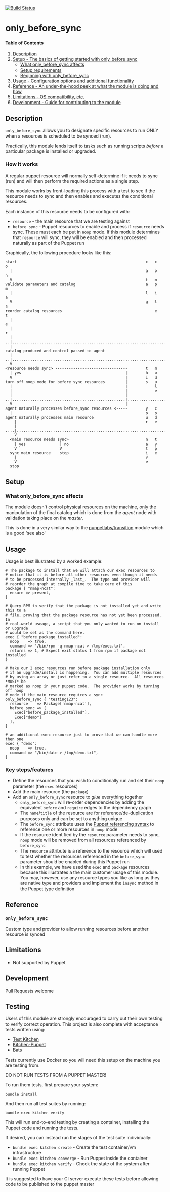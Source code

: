 [![Build Status](https://travis-ci.org/GeoffWilliams/puppet-only_before_sync.svg?branch=master)](https://travis-ci.org/GeoffWilliams/puppet-only_before_sync)
# only_before_sync

#### Table of Contents

1. [Description](#description)
1. [Setup - The basics of getting started with only_before_sync](#setup)
    * [What only_before_sync affects](#what-only_before_sync-affects)
    * [Setup requirements](#setup-requirements)
    * [Beginning with only_before_sync](#beginning-with-only_before_sync)
1. [Usage - Configuration options and additional functionality](#usage)
1. [Reference - An under-the-hood peek at what the module is doing and how](#reference)
1. [Limitations - OS compatibility, etc.](#limitations)
1. [Development - Guide for contributing to the module](#development)

## Description
`only_before_sync` allows you to designate specific resources to run ONLY when a resources is scheduled to be synced (run).

Practically, this module lends itself to tasks such as running scripts _before_ a particular package is installed or upgraded.

### How it works
A regular puppet resource will normally self-determine if it needs to sync (run) and will then perform the required actions as a single step.

This module works by front-loading this process with a test to see if the resource needs to sync and then enables and executes the conditional resources.

Each instance of this resource needs to be configured with:
* `resource` - the main resource that we are testing against
* `before_sync` - Puppet resources to enable and process if `resource` needs sync.  These must each be put in `noop` mode.  If this module determines that `resource` will sync, they will be enabled and then processed naturally as part of the Puppet run

Graphically, the following procedure looks like this:

```
start                                                         c   c   o
  |                                                           a   o   n
  V                                                           t   m
validate parameters and catalog                               a   p   m
  |                                                           l   i   a
  V                                                           g   l   s
reorder catalog resources                                         e   t
  |                                                                   e
  |                                                                   r
  |
..|.............................................................................
  |
catalog produced and control passed to agent
  |
..|.............................................................................
  V
<resource needs sync> --------------------------------        t   m
  | yes                                              |        h   o
  V                                                  |        i   d
turn off noop mode for before_sync resources         |        s   u
  |                                                  |            l
  |                                                  |            e
  |                                                  |
..|..................................................|..........................
  V                                                  |      
agent naturally processes before_sync resources <-----        y   c
  |                                                           o   o
agent naturally processes main resource                       u   d
    |                                                         r   e
    |
....|...........................................................................
    V                                                           
  <main resource needs sync>                                  n   t
    | yes               | no                                  a   y
    V                   V                                     t   p
  sync main resource    stop                                  i   e
    |                                                         v
    V                                                         e  
  stop

```

## Setup

### What only_before_sync affects
The module doesn't control physical resources on the machine, only the
manipulation of the final catalog which is done from the _agent_ node with
validation taking place on the _master_.

This is done in a very similar way to the [puppetlabs/transition](https://forge.puppet.com/puppetlabs/transition) module
which is a good 'see also'

## Usage
Usage is best illustrated by a worked example:

```puppet
# The package to install that we will attach our exec resources to
# notice that it is before all other resources even though it needs
# to be processed internally _last_.  The type and provider will
# reorder the graph at compile time to take care of this
package { "nmap-ncat":
  ensure => present,
}

# Query RPM to verify that the package is not installed yet and write this to a
# file, proving that the package resource has not yet been processed.  In
# real-world useage, a script that you only wanted to run on install or upgrade
# would be set as the command here.
exec { "before_package_installed":
  noop    => true,
  command => '/bin/rpm -q nmap-ncat > /tmp/exec.txt',
  returns => 1, # Expect exit status 1 from rpm if package not installed
}

# Make our 2 exec resources run before package installation only
# if an upgrade/install is happening.  You can add multiple resources
# by using an array or just refer to a single resource.  All resources *MUST* be
# marked as noop in your puppet code.  The provider works by turning off noop
# mode if the main resource requires a sync
only_before_sync { "testing123":
  resource    => Package['nmap-ncat'],
  before_sync => [
    Exec["before_package_installed"],
    Exec["demo"]
  ],
}

# an additional exec resource just to prove that we can handle more then one
exec { "demo":
  noop    => true,
  command => "/bin/date > /tmp/demo.txt",
}
```

### Key steps/features
* Define the resources that you wish to conditionally run and set their `noop`
  parameter (the `exec` resources)
* Add the main resource (the `package`)
* Add an `only_before_sync` resource to _glue_ everything together
  * `only_before_sync` will re-order dependencies by adding the equivalent
    `before` and `require` edges to the dependency graph
  * The `name`/`title` of the resource are for reference/de-duplication purposes
    only and can be set to anything unique
  * The `before_sync` attribute uses the [Puppet referencing syntax](https://docs.puppet.com/puppet/latest/reference/lang_data_resource_reference.html#the-short-version) to reference one or more resources in `noop` mode
  * If the resource identified by the `resource` parameter needs to sync, `noop`
    mode will be removed from all resources referenced by `before_sync`
  * The `resource` attribute is a reference to the resource which will used to
    test whether the resources referenced in the `before_sync` parameter should
    be enabled during this Puppet run
  * In this example, we have used the `exec` and `package` resources because
    this illustrates a the main customer usage of this module.  You may,
    however, use any resource types you like as long as they are native type and
    providers and implement the `insync` method in the Puppet type definition

## Reference
### `only_before_sync`
Custom type and provider to allow running resources before another resource is synced

## Limitations
* Not supported by Puppet

## Development
Pull Requests welcome

## Testing
Users of this module are strongly encouraged to carry out their own testing to
verify correct operation.  This project is also complete with acceptance tests
written using:
* [Test Kitchen](http://kitchen.ci)
* [Kitchen-Puppet](https://github.com/neillturner/kitchen-puppet)
* [Bats](https://github.com/sstephenson/bats)

Tests currently use Docker so you will need this setup on the machine you are
testing from.

DO NOT RUN TESTS FROM A PUPPET MASTER!

To run them tests, first prepare your system:
```shell
bundle install
```

And then run all test suites by running:
```shell
bundle exec kitchen verify
```
This will run end-to-end testing by creating a container, installing the Puppet
code and running the tests.

If desired, you can instead run the stages of the test suite individually:
* `bundle exec kitchen create` - Create the test container/vm infrastructure
* `bundle exec kitchen converge` - Run Puppet inside the container
* `bundle exec kitchen verify` - Check the state of the system after running
  Puppet

It is suggested to have your CI server execute these tests before allowing code
to be published to the puppet master
